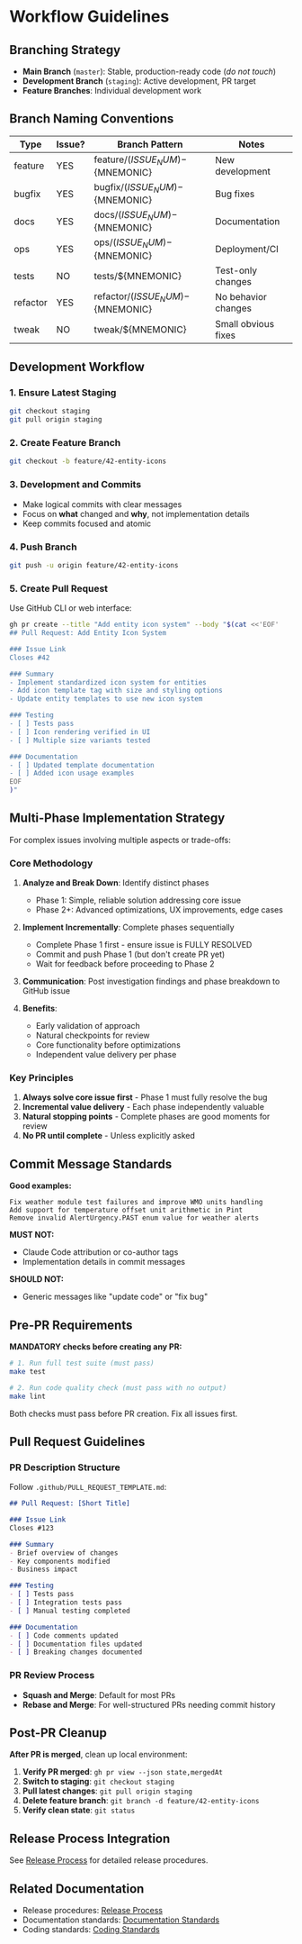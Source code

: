# Workflow Guidelines

## Branching Strategy

- **Main Branch** (`master`): Stable, production-ready code (*do not touch*)
- **Development Branch** (`staging`): Active development, PR target
- **Feature Branches**: Individual development work

## Branch Naming Conventions

| Type     | Issue? | Branch Pattern                      | Notes                |
|----------|--------|-------------------------------------|----------------------|
| feature  | YES    | feature/$(ISSUE_NUM)-${MNEMONIC}    | New development      |
| bugfix   | YES    | bugfix/$(ISSUE_NUM)-${MNEMONIC}     | Bug fixes            |
| docs     | YES    | docs/$(ISSUE_NUM)-${MNEMONIC}       | Documentation        |
| ops      | YES    | ops/$(ISSUE_NUM)-${MNEMONIC}        | Deployment/CI        |
| tests    | NO     | tests/${MNEMONIC}                   | Test-only changes    |
| refactor | YES    | refactor/$(ISSUE_NUM)-${MNEMONIC}   | No behavior changes  |
| tweak    | NO     | tweak/${MNEMONIC}                   | Small obvious fixes  |

## Development Workflow

### 1. Ensure Latest Staging
```bash
git checkout staging
git pull origin staging
```

### 2. Create Feature Branch
```bash
git checkout -b feature/42-entity-icons
```

### 3. Development and Commits
- Make logical commits with clear messages
- Focus on **what** changed and **why**, not implementation details
- Keep commits focused and atomic

### 4. Push Branch
```bash
git push -u origin feature/42-entity-icons
```

### 5. Create Pull Request
Use GitHub CLI or web interface:
```bash
gh pr create --title "Add entity icon system" --body "$(cat <<'EOF'
## Pull Request: Add Entity Icon System

### Issue Link
Closes #42

### Summary
- Implement standardized icon system for entities
- Add icon template tag with size and styling options
- Update entity templates to use new icon system

### Testing
- [ ] Tests pass
- [ ] Icon rendering verified in UI
- [ ] Multiple size variants tested

### Documentation
- [ ] Updated template documentation
- [ ] Added icon usage examples
EOF
)"
```

## Multi-Phase Implementation Strategy

For complex issues involving multiple aspects or trade-offs:

### Core Methodology

1. **Analyze and Break Down**: Identify distinct phases
   - Phase 1: Simple, reliable solution addressing core issue
   - Phase 2+: Advanced optimizations, UX improvements, edge cases

2. **Implement Incrementally**: Complete phases sequentially  
   - Complete Phase 1 first - ensure issue is FULLY RESOLVED
   - Commit and push Phase 1 (but don't create PR yet)
   - Wait for feedback before proceeding to Phase 2

3. **Communication**: Post investigation findings and phase breakdown to GitHub issue

4. **Benefits**:
   - Early validation of approach
   - Natural checkpoints for review
   - Core functionality before optimizations
   - Independent value delivery per phase

### Key Principles
1. **Always solve core issue first** - Phase 1 must fully resolve the bug
2. **Incremental value delivery** - Each phase independently valuable
3. **Natural stopping points** - Complete phases are good moments for review
4. **No PR until complete** - Unless explicitly asked

## Commit Message Standards

**Good examples:**
```
Fix weather module test failures and improve WMO units handling
Add support for temperature offset unit arithmetic in Pint
Remove invalid AlertUrgency.PAST enum value for weather alerts
```

**MUST NOT:**
- Claude Code attribution or co-author tags
- Implementation details in commit messages

**SHOULD NOT:**
- Generic messages like "update code" or "fix bug"

## Pre-PR Requirements

**MANDATORY checks before creating any PR:**

```bash
# 1. Run full test suite (must pass)
make test

# 2. Run code quality check (must pass with no output)
make lint
```

Both checks must pass before PR creation. Fix all issues first.

## Pull Request Guidelines

### PR Description Structure

Follow `.github/PULL_REQUEST_TEMPLATE.md`:

```markdown
## Pull Request: [Short Title]

### Issue Link
Closes #123

### Summary
- Brief overview of changes
- Key components modified
- Business impact

### Testing
- [ ] Tests pass
- [ ] Integration tests pass  
- [ ] Manual testing completed

### Documentation
- [ ] Code comments updated
- [ ] Documentation files updated
- [ ] Breaking changes documented
```

### PR Review Process

- **Squash and Merge**: Default for most PRs
- **Rebase and Merge**: For well-structured PRs needing commit history

## Post-PR Cleanup

**After PR is merged**, clean up local environment:

1. **Verify PR merged**: `gh pr view --json state,mergedAt`
2. **Switch to staging**: `git checkout staging`  
3. **Pull latest changes**: `git pull origin staging`
4. **Delete feature branch**: `git branch -d feature/42-entity-icons`
5. **Verify clean state**: `git status`

## Release Process Integration

See [Release Process](release-process.md) for detailed release procedures.

## Related Documentation
- Release procedures: [Release Process](release-process.md)
- Documentation standards: [Documentation Standards](documentation-standards.md)
- Coding standards: [Coding Standards](../shared/coding-standards.md)
